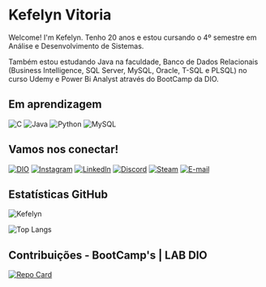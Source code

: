 
# Kefelyn Vitoria
Welcome! I'm Kefelyn. Tenho 20 anos e estou cursando o 4º semestre em Análise e Desenvolvimento de Sistemas.

Também estou estudando Java na faculdade, Banco de Dados Relacionais (Business Intelligence, SQL Server, MySQL, Oracle, T-SQL e PLSQL) no curso Udemy e Power Bi Analyst através do BootCamp da DIO.

## Em aprendizagem
![C](https://img.shields.io/badge/C-%23000000.svg?style=for-the-badge&logo=c&logoColor=white)
![Java](https://img.shields.io/badge/java-%234B275F.svg?style=for-the-badge&logo=openjdk&logoColor=white)
![Python](https://img.shields.io/badge/python-%23000000.svg?style=for-the-badge&logo=python&logoColor=ffdd54)
![MySQL](https://img.shields.io/badge/MySQL-%234B275F.svg?style=for-the-badge&logo=mysql&logoColor=white)

## Vamos nos conectar!
[![DIO](https://img.shields.io/badge/Perfil_na_DIO-%23000000.svg?style=for-the-badge&logo=DIO&logoColor=white)](https://www.dio.me/users/kefelyn_vitoria4)
[![Instagram](https://img.shields.io/badge/Instagram-%234B275F.svg?style=for-the-badge&logo=Instagram&logoColor=white)](https://www.instagram.com/ups_keffy/)
[![LinkedIn](https://img.shields.io/badge/linkedin-%23000000.svg?style=for-the-badge&logo=linkedin&logoColor=white)](https://www.linkedin.com/in/kefelyn-vitoria-a9565312a/)
[![Discord](https://img.shields.io/badge/Discord-%234B275F.svg?style=for-the-badge&logo=discord&logoColor=white)](https://discord.com/channels/@hyuffy/)
[![Steam](https://img.shields.io/badge/steam-%23000000.svg?style=for-the-badge&logo=steam&logoColor=white)](https://steamcommunity.com/profiles/76561198855809548)
[![E-mail](https://img.shields.io/badge/-Email-%234B275F.svg?style=for-the-badge&logo=microsoft-outlook&logoColor=white)](mailto:kefelyn.vitoria4@gmail.com)

## Estatísticas GitHub
![Kefelyn](https://github-readme-stats.vercel.app/api?username=Kefelyn&show_icons=true&theme=midnight-purple)

![Top Langs](https://github-readme-stats.vercel.app/api/top-langs/?username=Kefelyn&layout=compact&theme=midnight-purple)

## Contribuições - BootCamp's | LAB DIO
[![Repo Card](https://github-readme-stats.vercel.app/api/pin/?username=Kefelyn&repo=dio-lab-open-source&theme=midnight-purple)](https://github.com/Kefelyn/dio-lab-open-source)
